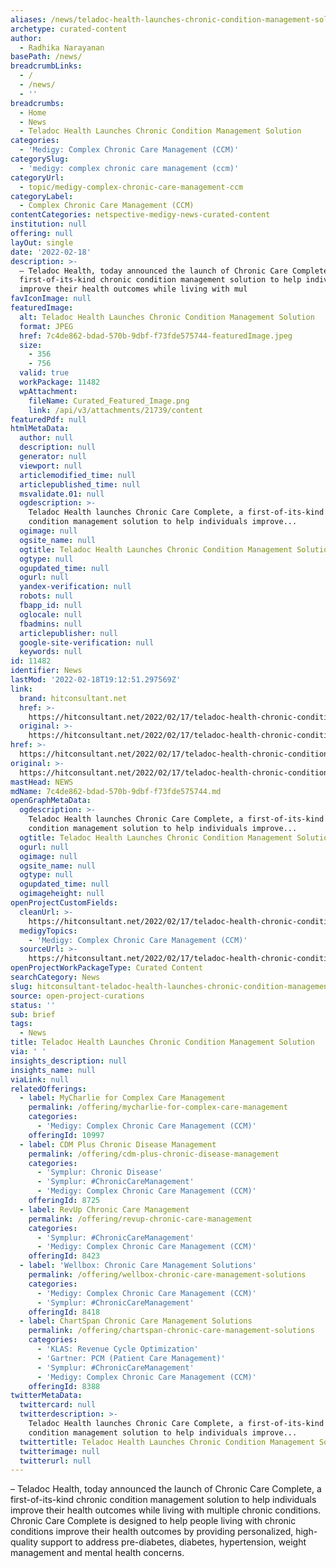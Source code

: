 ```yaml
---
aliases: /news/teladoc-health-launches-chronic-condition-management-solution
archetype: curated-content
author:
  - Radhika Narayanan
basePath: /news/
breadcrumbLinks:
  - /
  - /news/
  - ''
breadcrumbs:
  - Home
  - News
  - Teladoc Health Launches Chronic Condition Management Solution
categories:
  - 'Medigy: Complex Chronic Care Management (CCM)'
categorySlug:
  - 'medigy: complex chronic care management (ccm)'
categoryUrl:
  - topic/medigy-complex-chronic-care-management-ccm
categoryLabel:
  - Complex Chronic Care Management (CCM)
contentCategories: netspective-medigy-news-curated-content
institution: null
offering: null
layOut: single
date: '2022-02-18'
description: >-
  – Teladoc Health, today announced the launch of Chronic Care Complete, a
  first-of-its-kind chronic condition management solution to help individuals
  improve their health outcomes while living with mul
favIconImage: null
featuredImage:
  alt: Teladoc Health Launches Chronic Condition Management Solution
  format: JPEG
  href: 7c4de862-bdad-570b-9dbf-f73fde575744-featuredImage.jpeg
  size:
    - 356
    - 756
  valid: true
  workPackage: 11482
  wpAttachment:
    fileName: Curated_Featured_Image.png
    link: /api/v3/attachments/21739/content
featuredPdf: null
htmlMetaData:
  author: null
  description: null
  generator: null
  viewport: null
  articlemodified_time: null
  articlepublished_time: null
  msvalidate.01: null
  ogdescription: >-
    Teladoc Health launches Chronic Care Complete, a first-of-its-kind chronic
    condition management solution to help individuals improve...
  ogimage: null
  ogsite_name: null
  ogtitle: Teladoc Health Launches Chronic Condition Management Solution
  ogtype: null
  ogupdated_time: null
  ogurl: null
  yandex-verification: null
  robots: null
  fbapp_id: null
  oglocale: null
  fbadmins: null
  articlepublisher: null
  google-site-verification: null
  keywords: null
id: 11482
identifier: News
lastMod: '2022-02-18T19:12:51.297569Z'
link:
  brand: hitconsultant.net
  href: >-
    https://hitconsultant.net/2022/02/17/teladoc-health-chronic-condition-management-solution/
  original: >-
    https://hitconsultant.net/2022/02/17/teladoc-health-chronic-condition-management-solution/
href: >-
  https://hitconsultant.net/2022/02/17/teladoc-health-chronic-condition-management-solution/
original: >-
  https://hitconsultant.net/2022/02/17/teladoc-health-chronic-condition-management-solution/
mastHead: NEWS
mdName: 7c4de862-bdad-570b-9dbf-f73fde575744.md
openGraphMetaData:
  ogdescription: >-
    Teladoc Health launches Chronic Care Complete, a first-of-its-kind chronic
    condition management solution to help individuals improve...
  ogtitle: Teladoc Health Launches Chronic Condition Management Solution
  ogurl: null
  ogimage: null
  ogsite_name: null
  ogtype: null
  ogupdated_time: null
  ogimageheight: null
openProjectCustomFields:
  cleanUrl: >-
    https://hitconsultant.net/2022/02/17/teladoc-health-chronic-condition-management-solution/
  medigyTopics:
    - 'Medigy: Complex Chronic Care Management (CCM)'
  sourceUrl: >-
    https://hitconsultant.net/2022/02/17/teladoc-health-chronic-condition-management-solution/
openProjectWorkPackageType: Curated Content
searchCategory: News
slug: hitconsultant-teladoc-health-launches-chronic-condition-management-solution
source: open-project-curations
status: ''
sub: brief
tags:
  - News
title: Teladoc Health Launches Chronic Condition Management Solution
via: ' '
insights_description: null
insights_name: null
viaLink: null
relatedOfferings:
  - label: MyCharlie for Complex Care Management
    permalink: /offering/mycharlie-for-complex-care-management
    categories:
      - 'Medigy: Complex Chronic Care Management (CCM)'
    offeringId: 10997
  - label: CDM Plus Chronic Disease Management
    permalink: /offering/cdm-plus-chronic-disease-management
    categories:
      - 'Symplur: Chronic Disease'
      - 'Symplur: #ChronicCareManagement'
      - 'Medigy: Complex Chronic Care Management (CCM)'
    offeringId: 8725
  - label: RevUp Chronic Care Management
    permalink: /offering/revup-chronic-care-management
    categories:
      - 'Symplur: #ChronicCareManagement'
      - 'Medigy: Complex Chronic Care Management (CCM)'
    offeringId: 8423
  - label: 'Wellbox: Chronic Care Management Solutions'
    permalink: /offering/wellbox-chronic-care-management-solutions
    categories:
      - 'Medigy: Complex Chronic Care Management (CCM)'
      - 'Symplur: #ChronicCareManagement'
    offeringId: 8418
  - label: ChartSpan Chronic Care Management Solutions
    permalink: /offering/chartspan-chronic-care-management-solutions
    categories:
      - 'KLAS: Revenue Cycle Optimization'
      - 'Gartner: PCM (Patient Care Management)'
      - 'Symplur: #ChronicCareManagement'
      - 'Medigy: Complex Chronic Care Management (CCM)'
    offeringId: 8388
twitterMetaData:
  twittercard: null
  twitterdescription: >-
    Teladoc Health launches Chronic Care Complete, a first-of-its-kind chronic
    condition management solution to help individuals improve...
  twittertitle: Teladoc Health Launches Chronic Condition Management Solution
  twitterimage: null
  twitterurl: null
---
```

<p>– Teladoc Health, today announced the launch of Chronic Care Complete, a first-of-its-kind chronic condition management solution to help individuals improve their health outcomes while living with multiple chronic conditions.
Chronic Care Complete is designed to help people living with chronic conditions improve their health outcomes by providing personalized, high-quality support to address pre-diabetes, diabetes, hypertension, weight management and mental health concerns.</p>